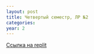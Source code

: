 ```yaml
---
layout: post
title: Четвертый семестр, ЛР №2
categories: 
year: 2
---
```


[Ссылка на replit](https://replit.com/@sergey290601/lr-2?v=1)
